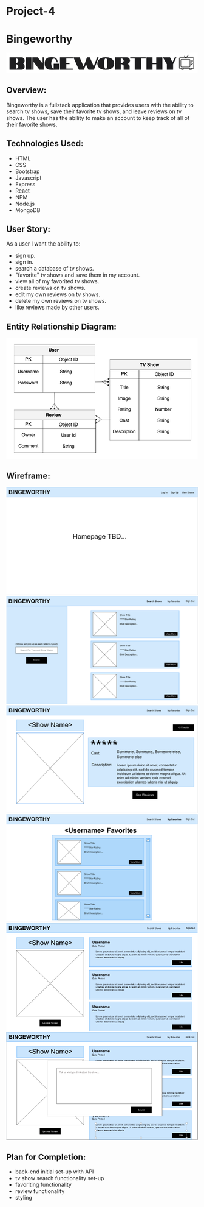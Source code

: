 # Project-4
# Bingeworthy
![title](./images/Bingeworthy.png)

## Overview:

Bingeworthy is a fullstack application that provides users with the ability to search tv shows, save their favorite tv shows, and leave reviews on tv shows. The user has the ability to make an account to keep track of all of their favorite shows.

## Technologies Used:

- HTML
- CSS
- Bootstrap
- Javascript
- Express 
- React
- NPM
- Node.js
- MongoDB 

## User Story:

As a user I want the ability to:
- sign up.
- sign in. 
- search a database of tv shows.
- "favorite" tv shows and save them in my account.
- view all of my favorited tv shows. 
- create reviews on tv shows. 
- edit my own reviews on tv shows. 
- delete my own reviews on tv shows. 
- like reviews made by other users.


## Entity Relationship Diagram:


![erd](./images/erd.png)


## Wireframe:


![home-page](./images/homepage.png)
![search](./images/search.png)
![show-page](./images/show-page.png)
![favorites](./images/favorites.png)
![reviews](./images/reviews.png)
![review-create](./images/review-create.png)

## Plan for Completion:

- back-end initial set-up with API
- tv show search functionality set-up
- favoriting functionality
- review functionality
- styling